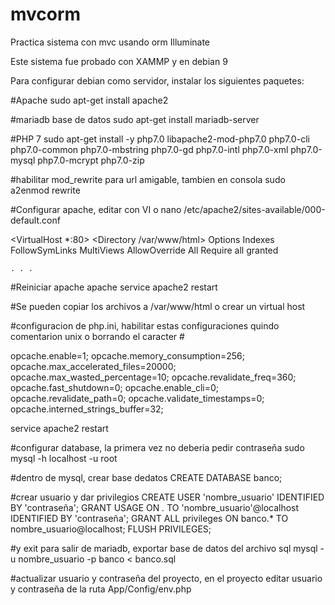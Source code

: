 # mvcorm
Practica sistema con mvc usando orm Illuminate

Este sistema fue probado con XAMMP y en debian 9

Para configurar debian como servidor, instalar los siguientes paquetes:

#Apache
sudo apt-get install apache2

#mariadb base de datos
sudo apt-get install mariadb-server

#PHP 7
sudo apt-get install -y php7.0 libapache2-mod-php7.0 php7.0-cli php7.0-common php7.0-mbstring php7.0-gd php7.0-intl php7.0-xml php7.0-mysql php7.0-mcrypt php7.0-zip

#habilitar mod_rewrite para url amigable, tambien en consola
sudo a2enmod rewrite

#Configurar apache, editar con VI o nano
/etc/apache2/sites-available/000-default.conf

<VirtualHost *:80>
    <Directory /var/www/html>
        Options Indexes FollowSymLinks MultiViews
        AllowOverride All
        Require all granted
    </Directory>

    . . .
</VirtualHost>

#Reiniciar apache
apache service apache2 restart

#Se pueden copiar los archivos a /var/www/html o crear un virtual host

#configuracion de php.ini, habilitar estas configuraciones quindo comentarion unix o borrando el caracter #

opcache.enable=1;
opcache.memory_consumption=256;
opcache.max_accelerated_files=20000;
opcache.max_wasted_percentage=10;
opcache.revalidate_freq=360;
opcache.fast_shutdown=0;
opcache.enable_cli=0;
opcache.revalidate_path=0;
opcache.validate_timestamps=0;
opcache.interned_strings_buffer=32;

service apache2 restart

#configurar database, la primera vez no deberia pedir contraseña
sudo mysql -h localhost -u root

#dentro de mysql, crear base dedatos
CREATE DATABASE banco;

#crear usuario y dar privilegios
CREATE USER 'nombre_usuario' IDENTIFIED BY 'contraseña';
GRANT USAGE ON *.* TO 'nombre_usuario'@localhost IDENTIFIED BY 'contraseña';
GRANT ALL privileges ON banco.* TO nombre_usuario@localhost;
FLUSH PRIVILEGES;

#y exit para salir de mariadb, exportar base de datos del archivo sql
mysql -u nombre_usuario -p banco < banco.sql

#actualizar usuario y contraseña del proyecto, en el proyecto editar usuario y contraseña de la ruta
App/Config/env.php

